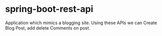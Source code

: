 # spring-boot-rest-api
Application which mimics a blogging site. Using these APIs we can Create Blog Post, add delete Comments on post.
